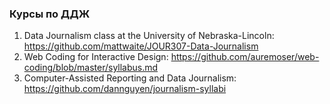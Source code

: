 ### Курсы по ДДЖ
1. Data Journalism class at the University of Nebraska-Lincoln: https://github.com/mattwaite/JOUR307-Data-Journalism      
2. Web Coding for Interactive Design: https://github.com/auremoser/web-coding/blob/master/syllabus.md     
3. Computer-Assisted Reporting and Data Journalism: https://github.com/dannguyen/journalism-syllabi      
